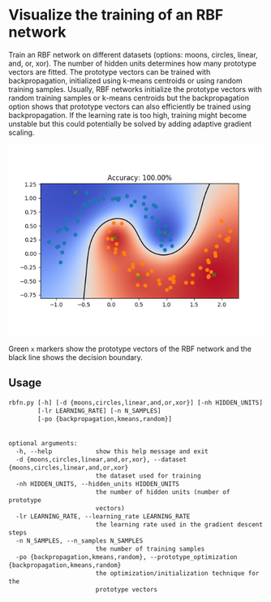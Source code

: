 # Visualize the training of an RBF network
Train an RBF network on different datasets (options: moons, circles, linear, and, or, xor). The number of hidden units determines how many prototype vectors are fitted. The prototype vectors can be trained with backpropagation, initialized using k-means centroids or using random training samples. Usually, RBF networks initialize the prototype vectors with random training samples or k-means centroids but the backpropagation option shows that prototype vectors can also efficiently be trained using backpropagation. If the learning rate is too high, training might become unstable but this could potentially be solved by adding adaptive gradient scaling.

![Example](fig.png)

Green `x` markers show the prototype vectors of the RBF network and the black line shows the decision boundary.

## Usage
```
rbfn.py [-h] [-d {moons,circles,linear,and,or,xor}] [-nh HIDDEN_UNITS]
        [-lr LEARNING_RATE] [-n N_SAMPLES]
        [-po {backpropagation,kmeans,random}]


optional arguments:
  -h, --help            show this help message and exit
  -d {moons,circles,linear,and,or,xor}, --dataset {moons,circles,linear,and,or,xor}
                        the dataset used for training
  -nh HIDDEN_UNITS, --hidden_units HIDDEN_UNITS
                        the number of hidden units (number of prototype
                        vectors)
  -lr LEARNING_RATE, --learning_rate LEARNING_RATE
                        the learning rate used in the gradient descent steps
  -n N_SAMPLES, --n_samples N_SAMPLES
                        the number of training samples
  -po {backpropagation,kmeans,random}, --prototype_optimization {backpropagation,kmeans,random}
                        the optimization/initialization technique for the
                        prototype vectors
```
